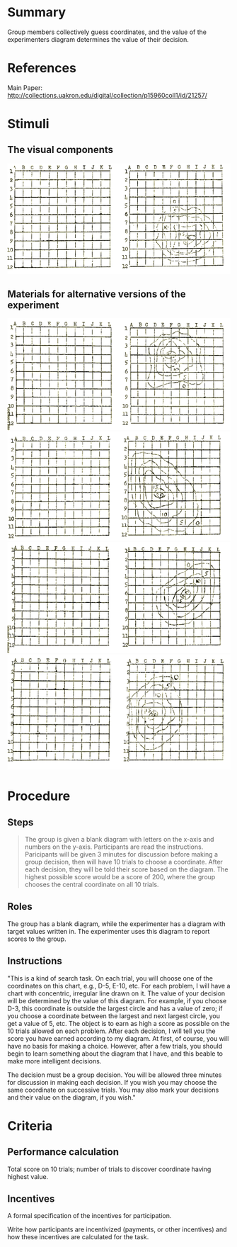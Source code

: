 # Summary
Group members collectively guess coordinates, and the value of the experimenters diagram determines the value of their decision. 

# References
Main Paper: http://collections.uakron.edu/digital/collection/p15960coll1/id/21257/

# Stimuli
## The visual components
![89](images/89.png)

## Materials for alternative versions of the experiment 
![90](images/90.png)
![91](images/91.png)
![92](images/92.png)
![93](images/93.png)

# Procedure
## Steps
>The group is given a blank diagram with letters on the x-axis and numbers on the y-axis.
>Participants are read the instructions.
>Paricipants will be given 3 minutes for discussion before making a group decision, then will have 10 trials to choose a coordinate.
>After each decision, they will be told their score based on the diagram.
>The highest possible score would be a score of 200, where the group chooses the central coordinate on all 10 trials.

## Roles 
The group has a blank diagram, while the experimenter has a diagram with target values written in. The experimenter uses this diagram to report scores to the group.

## Instructions
"This is a kind of search task. On each trial, you will choose one of the coordinates on this chart, e.g., D-5, E-10, etc. For each problem, I will have a chart with concentric, irregular line drawn on it. The value of your decision will be determined by the value of this diagram. For example, if you choose D-3, this coordinate is outside the largest circle and has a value of zero; if you choose a coordinate between the largest and next largest circle, you get a value of 5, etc. The object is to earn as high a score as possible on the 10 trials allowed on each problem. After each decision, I will tell you the score you have earned according to my diagram. At first, of course, you will have no basis for making a choice. However, after a few trials, you should begin to learn something about the diagram that I have, and this beable to make more intelligent decisions.

The decision must be a group decision. You will be allowed three minutes for discussion in making each decision. If you wish you may choose the same coordinate on successive trials. You may also mark your decisions and their value on the diagram, if you wish."


# Criteria
## Performance calculation
Total score on 10 trials; number of trials to discover coordinate having highest value.

## Incentives
A formal specification of the incentives for participation.   

Write how participants are incentivized (payments, or other incentives) and how these incentives are calculated for the task.
